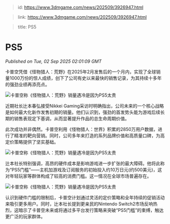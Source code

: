 > id: https://www.3dmgame.com/news/202509/3926947.html

> link: https://www.3dmgame.com/news/202509/3926947.html

> title: PS5

# PS5
_Published on Tue, 02 Sep 2025 02:01:09 GMT_

卡普空凭借《怪物猎人：荒野》在2025年2月发售后的一个月内，实现了全球销量1000万份的惊人成绩，创下了公司有史以来最快的销售记录，为其持续十多年的强劲业绩再添亮点。

![卡普空称《怪物猎人：荒野》销量遇冷是因为PS5太贵](https://img.3dmgame.com/uploads/images/news/20250902/1756777973_825818.jpg)

近期社长辻本春弘接受Nikkei Gaming采访时明确指出，公司未来的一个核心战略是如何最大化新作发售初期的销量。他们认识到，强劲的首发势头能为游戏后续长期的销售表现定下基调，从而显著提升作品的总生命周期价值。

此次成功并非偶然。卡普空利用《怪物猎人：世界》积累的2850万用户数据，进行了精准的靶向营销。同时，公司多年来打造的系列品牌价值和高质量口碑，为高定价策略提供了坚实基础。

![卡普空称《怪物猎人：荒野》销量遇冷是因为PS5太贵](https://img.3dmgame.com/uploads/images/news/20250902/1756778003_997973.jpg)

辻本社长特别强调，高昂的硬件成本是影响游戏进一步扩张的最大障碍。他将此称为“PS5门槛”——主机加游戏及订阅服务的初始投入约10万日元(约500美元)，这对年轻玩家等群体构成了较高的消费门槛。这一情况在全球市场普遍存在。

![卡普空称《怪物猎人：荒野》销量遇冷是因为PS5太贵](https://img.3dmgame.com/uploads/images/news/20250902/1756778017_917486.jpg)

认识到硬件门槛的限制后，卡普空计划通过灵活的定价策略和全年持续的促销活动来吸引更多用户。同时，辻本社长提到更亲民的Nintendo Switch2市场反响热烈，这暗示了卡普空未来或将通过多平台发行策略来突破“PS5门槛”的束缚，触达更广泛的玩家群体。

